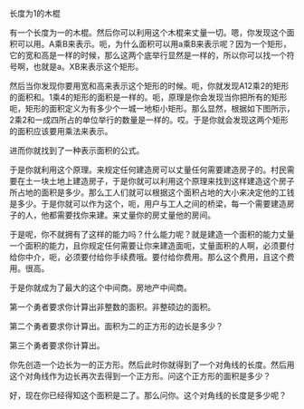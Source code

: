 长度为1的木棍

有一个长度为一的木棍。然后你可以利用这个木棍来丈量一切。嗯，你发现这个面积可以用。A乘B来表示。呃，为什么面积可以用a乘B来表示呢？因为一个矩形，它的宽和高是一样的时候，那么这两个底举行显然是一样的，所以你可以找一个符号啊，也就是a。XB来表示这个矩形。


然后当你发现你要用宽和高来表示这个矩形的时候。呃，你就发现A12乘2的矩形的面积和。1乘4的矩形的面积是一样的。呃，原理是你会发现当你把所有的矩形呃，矩形的面积定义为有多少个一城一地柜小矩形。那么显然，根据如下图所示，2乘2和一成四所占的单位举行的数量是一样的。哎。于是你就会发现这两个矩形的面积应该要用乘法来表示。


进而你就找到了一种表示面积的公式。


于是你就利用这个原理。来规定任何建造房可以丈量任何需要建造房子的。村民需要在土一块土地上建造房子，于是你就可以利用这个原理来找到这样建造这个房子所占地的面积是多少。那么工人们就可以根据这个面积占地的大小来决定他的工钱是多少。于是你就可以作为这个，呃，用户与工人之间的桥梁，每一个需要建造房子的人，他都需要找你来建。来丈量你的房丈量他的房间。

于是呢，你不就拥有了这样的能力吗？什么能力呢？就是建造一个面积的能力丈量一个面积的能力，且你规定任何需要让你来建造面呃，丈量面积的人啊，必须要付给你中介，呃，必须要付给你手续费哦。要付给你费用。那么这个费用，且这个费用。很高。

于是你就成为了最大的这个中间商。房地产中间商。

第一个勇者要求你计算出非整数的面积。非整硕边的面积。

第二个勇者要求你计算出。面积为二的正方形的边长是多少？

第三个勇者要求你计算出。

你先创造一个边长为一的正方形。然后此时你就得到了一个对角线的长度。然后用这个对角线作为边长再次去得到一个正方形。问这个正方形的面积是多少？


好，现在你已经得知这个面积是二了。那么问你。这个对角线的长度是多少呢？